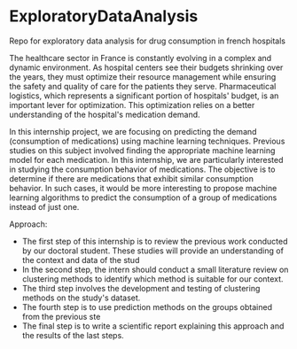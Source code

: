 # ExploratoryDataAnalysis
Repo for exploratory data analysis for drug consumption in french hospitals


The healthcare sector in France is constantly evolving in a complex and dynamic environment. As hospital centers see their budgets shrinking over the years, they must optimize their resource management while ensuring the safety and quality of care for the patients they serve. Pharmaceutical logistics, which represents a significant portion of hospitals' budget, is an important lever for optimization. This optimization relies on a better understanding of the hospital's medication demand.

In this internship project, we are focusing on predicting the demand (consumption of medications) using machine learning techniques. Previous studies on this subject involved finding the appropriate machine learning model for each medication. In this internship, we are particularly interested in studying the consumption behavior of medications. The objective is to determine if there are medications that exhibit similar consumption behavior. In such cases, it would be more interesting to propose machine learning algorithms to predict the consumption of a group of medications instead of just one.

Approach:
- The first step of this internship is to review the previous work conducted by our doctoral student. These studies will provide an understanding of the context and data of the stud
- In the second step, the intern should conduct a small literature review on clustering methods to identify which method is suitable for our context.
- The third step involves the development and testing of clustering methods on the study's dataset.
- The fourth step is to use prediction methods on the groups obtained from the previous ste
- The final step is to write a scientific report explaining this approach and the results of the last steps.
